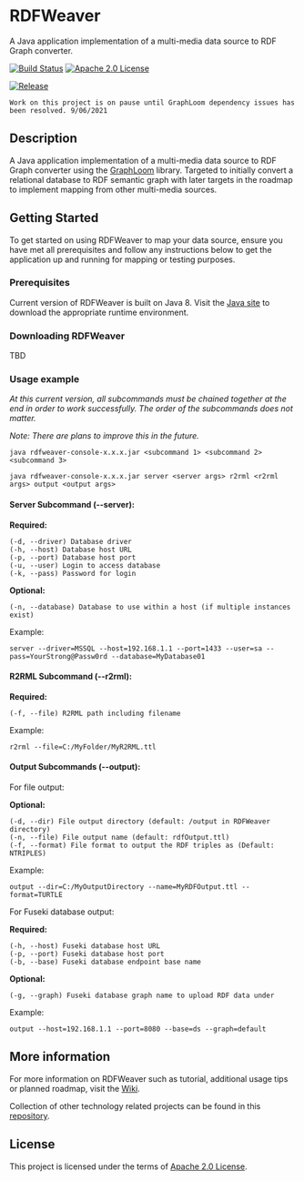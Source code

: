 # RDFWeaver

A Java application implementation of a multi-media data source to RDF Graph converter.

[![Build Status](https://travis-ci.org/jiefenn8/rdfweaver.svg?branch=master)](https://travis-ci.org/jiefenn8/rdfweaver)
[![Apache 2.0 License](https://img.shields.io/badge/license-apache2-green.svg) ](https://github.com/jiefenn8/rdfweaver/blob/master/LICENSE.md)

[![Release](https://img.shields.io/github/v/release/jiefenn8/rdfweaver)](https://github.com/jiefenn8/rdfweaver/releases/latest)

```Work on this project is on pause until GraphLoom dependency issues has been resolved. 9/06/2021```

## Description

A Java application implementation of a multi-media data source to RDF Graph converter using the 
[GraphLoom](https://github.com/jiefenn8/graphloom) library. Targeted to initially convert a relational database to RDF 
semantic graph with later targets in the roadmap to implement mapping from other multi-media sources. 

## Getting Started

To get started on using RDFWeaver to map your data source, ensure you have met all prerequisites and follow any 
instructions below to get the application up and running for mapping or testing purposes.

### Prerequisites

Current version of RDFWeaver is built on Java 8. Visit the [Java site](https://www.java.com/en/download/) to download 
the appropriate runtime environment.

### Downloading RDFWeaver

TBD

### Usage example

_At this current version, all subcommands must be chained together at the end in order to work successfully. 
The order of the subcommands does not matter._

_Note: There are plans to improve this in the future._

```
java rdfweaver-console-x.x.x.jar <subcommand 1> <subcommand 2> <subcommand 3>

java rdfweaver-console-x.x.x.jar server <server args> r2rml <r2rml args> output <output args>
```

#### Server Subcommand (--server):

**Required:**
```
(-d, --driver) Database driver
(-h, --host) Database host URL
(-p, --port) Database host port
(-u, --user) Login to access database
(-k, --pass) Password for login
```
**Optional:**
```
(-n, --database) Database to use within a host (if multiple instances exist)
```
Example: 
```
server --driver=MSSQL --host=192.168.1.1 --port=1433 --user=sa --pass=YourStrong@Passw0rd --database=MyDatabase01
```

#### R2RML Subcommand (--r2rml):

**Required:**
```
(-f, --file) R2RML path including filename
```
Example: 
```
r2rml --file=C:/MyFolder/MyR2RML.ttl
```
#### Output Subcommands (--output):

For file output:

**Optional:**
```
(-d, --dir) File output directory (default: /output in RDFWeaver directory)
(-n, --file) File output name (default: rdfOutput.ttl)
(-f, --format) File format to output the RDF triples as (Default: NTRIPLES) 
```
Example: 
``` 
output --dir=C:/MyOutputDirectory --name=MyRDFOutput.ttl --format=TURTLE
```

For Fuseki database output:

**Required:**
```
(-h, --host) Fuseki database host URL 
(-p, --port) Fuseki database host port
(-b, --base) Fuseki database endpoint base name
```
**Optional:**
```
(-g, --graph) Fuseki database graph name to upload RDF data under
```
Example: 
```
output --host=192.168.1.1 --port=8080 --base=ds --graph=default
```

## More information

For more information on RDFWeaver such as tutorial, additional usage tips or planned roadmap, visit the 
[Wiki](https://github.com/jiefenn8/rdfweaver/wiki).

Collection of other technology related projects can be found in this 
[repository](https://github.com/jiefenn8/ws-projects).

## License

This project is licensed under the terms of [Apache 2.0 License](./LICENSE.md). 
